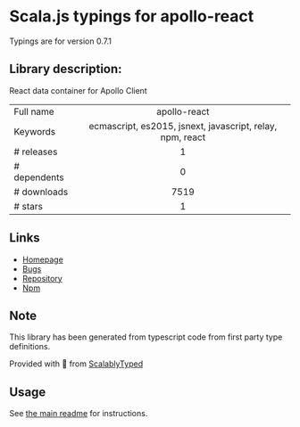 
# Scala.js typings for apollo-react

Typings are for version 0.7.1

## Library description:
React data container for Apollo Client

|                    |                 |
| ------------------ | :-------------: |
| Full name          | apollo-react |
| Keywords           | ecmascript, es2015, jsnext, javascript, relay, npm, react |
| # releases         | 1 |
| # dependents       | 0 |
| # downloads        | 7519 |
| # stars            | 1 |

## Links
- [Homepage](https://github.com/apollostack/react-apollo#readme)
- [Bugs](https://github.com/apollostack/react-apollo/issues)
- [Repository](https://github.com/apollostack/react-apollo)
- [Npm](https://www.npmjs.com/package/apollo-react)
    


## Note
This library has been generated from typescript code from first party type definitions.

Provided with :purple_heart: from [ScalablyTyped](https://github.com/oyvindberg/ScalablyTyped)

## Usage
See [the main readme](../../readme.md) for instructions.


